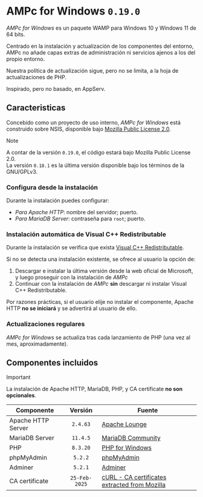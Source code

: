 # AMPc for Windows ``0.19.0``
_AMPc for Windows_ es un paquete WAMP para Windows 10 y Windows 11 de 64 bits. 

Centrado en la instalación y actualización de los componentes del entorno, AMPc no añade capas extras de administración ni servicios ajenos a los del propio entorno.

Nuestra política de actualización sigue, pero no se limita, a la hoja de actualizaciones de PHP.

Inspirado, pero no basado, en AppServ.

## Caracteristicas
Concebido como un proyecto de uso interno, _AMPc for Windows_ está construido sobre NSIS, disponible bajo [Mozilla Public License 2.0](https://www.mozilla.org/en-US/MPL/).

> [!NOTE]
> A contar de la versión ``0.19.0``, el código estará bajo Mozilla Public License 2.0.<br />
> La versión ``0.18.1`` es la última versión disponible bajo los términos de la GNU/GPLv3.

### Configura desde la instalación
Durante la instalación puedes configurar:
- *Para Apache HTTP*: nombre del servidor; puerto.
- *Para MariaDB Server*: contraseña para ``root``; puerto.

### Instalación automática de Visual C++ Redistributable
Durante la instalación se verifica que exista  [Visual C++ Redistributable](https://learn.microsoft.com/es-es/cpp/windows/latest-supported-vc-redist?view=msvc-170). 

Si no se detecta una instalación existente, se ofrece al usuario la opción de:
1. Descargar e instalar la última versión desde la web oficial de Microsoft, y luego proseguir con la instalación de _AMPc_
2. Continuar con la instalación de _AMPc_ **sin** descargar ni instalar Visual C++ Redistributable.

Por razones prácticas, si el usuario elije no instalar el componente, Apache HTTP **no se iniciará** y se advertirá al usuario de ello.

### Actualizaciones regulares
_AMPc for Windows_ se actualiza tras cada lanzamiento de PHP (una vez al mes, aproximadamente).

## Componentes incluidos

> [!IMPORTANT]
> La instalación de Apache HTTP, MariaDB, PHP, y CA certificate **no son opcionales**.

| Componente | Versión | Fuente |
|---|:-:|---|
| Apache HTTP Server | ``2.4.63`` | [Apache Lounge](https://www.apachelounge.com/download/) |
| MariaDB Server | ``11.4.5`` | [MariaDB Community](https://mariadb.com/downloads/) |
| PHP | ``8.3.20`` | [PHP for Windows](https://windows.php.net/download/) |
| phpMyAdmin | ``5.2.2`` | [phpMyAdmin](https://www.phpmyadmin.net/) |
| Adminer | ``5.2.1`` | [Adminer](https://www.adminer.org/) |
| CA certificate | ``25-Feb-2025`` | [cURL - CA certificates extracted from Mozilla](https://curl.se/docs/caextract.html) |